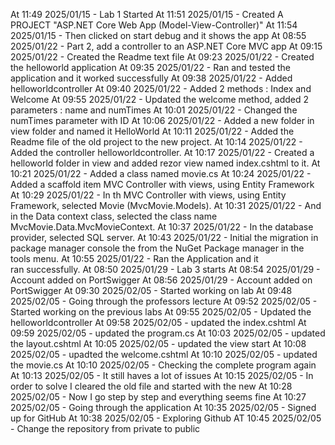At 11:49 2025/01/15 - Lab 1 Started
At 11:51 2025/01/15 - Created A PROJECT "ASP.NET Core Web App (Model-View-Controller)"
At 11:54 2025/01/15 - Then clicked on start debug and it shows the app
At 08:55 2025/01/22 - Part 2, add a controller to an ASP.NET Core MVC app
At 09:15 2025/01/22 - Created the Readme text file
At 09:23 2025/01/22 - Created the helloworld application
At 09:35 2025/01/22 - Ran and tested the application and it worked successfully
At 09:38 2025/01/22 - Added helloworldcontroller
At 09:40 2025/01/22 - Added 2 methods : Index and Welcome
At 09:55 2025/01/22 - Updated the welcome method, added 2 parameters : name and numTimes
At 10:01 2025/01/22 - Changed the numTimes parameter with ID
At 10:06 2025/01/22 - Added a new folder in view folder and named it HelloWorld
At 10:11 2025/01/22 - Added the Readme file of the old project to the new project.
At 10:14 2025/01/22 - Added the controller helloworldcontroller.
At 10:17 2025/01/22 - Created a helloworld folder in view and added rezor view named index.cshtml to it.
At 10:21 2025/01/22 - Added a class named movie.cs
At 10:24 2025/01/22 - Added a scaffold item MVC Controller with views, using Entity Framework 
At 10:29 2025/01/22 - In th MVC Controller with views, using Entity Framework, selected Movie (MvcMovie.Models).
At 10:31 2025/01/22 - And in the Data context class, selected the class name MvcMovie.Data.MvcMovieContext.
At 10:37 2025/01/22 - In the database provider, selected SQL server.
At 10:43 2025/01/22 - Initial the migration in package manager console the from the NuGet Package manager in the tools menu.
At 10:55 2025/01/22 - Ran the Application and it ran successfully.
At 08:50 2025/01/29 - Lab 3 starts
At 08:54 2025/01/29 - Account added on PortSwigger
At 08:56 2025/01/29 - Account added on PortSwigger
At 09:30 2025/02/05 - Started working on lab
At 09:48 2025/02/05 - Going through the professors lecture
At 09:52 2025/02/05 - Started working on the previous labs
At 09:55 2025/02/05 - Updated the helloworldcontroller
At 09:58 2025/02/05 - updated the index.cshtml
At 09:59 2025/02/05 - updated the program.cs
At 10:03 2025/02/05 - updated the layout.cshtml
At 10:05 2025/02/05 - updated the view start
At 10:08 2025/02/05 - upadted the welcome.cshtml
At 10:10 2025/02/05 - updated the movie.cs
At 10:10 2025/02/05 - Checking the complete program again
At 10:13 2025/02/05 - It still haves a lot of issues
At 10:15 2025/02/05 - In order to solve I cleared the old file and started with the new
At 10:28 2025/02/05 - Now I go step by step and everything seems fine
At 10:27 2025/02/05 - Going through the application
At 10:35 2025/02/05 - Signed up for GitHub
At 10:38 2025/02/05 - Exploring Github
AT 10:45 2025/02/05 - Change the repository from private to public
